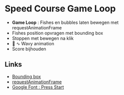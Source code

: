 # Speed Course Game Loop

- **Game Loop** : Fishes en bubbles laten bewegen met requestAnimationFrame
- Fishes position opvragen met bounding box
- Stoppen met bewegen na klik
- 🐠 ∿ Wavy animation
- Score bijhouden

## Links

- [Bounding box](https://developer.mozilla.org/en-US/docs/Web/API/Element/getBoundingClientRect)
- [requestAnimationFrame](https://developer.mozilla.org/en-US/docs/Web/API/window/requestAnimationFrame)
- [Google Font : Press Start](https://fonts.google.com/specimen/Press+Start+2P)
